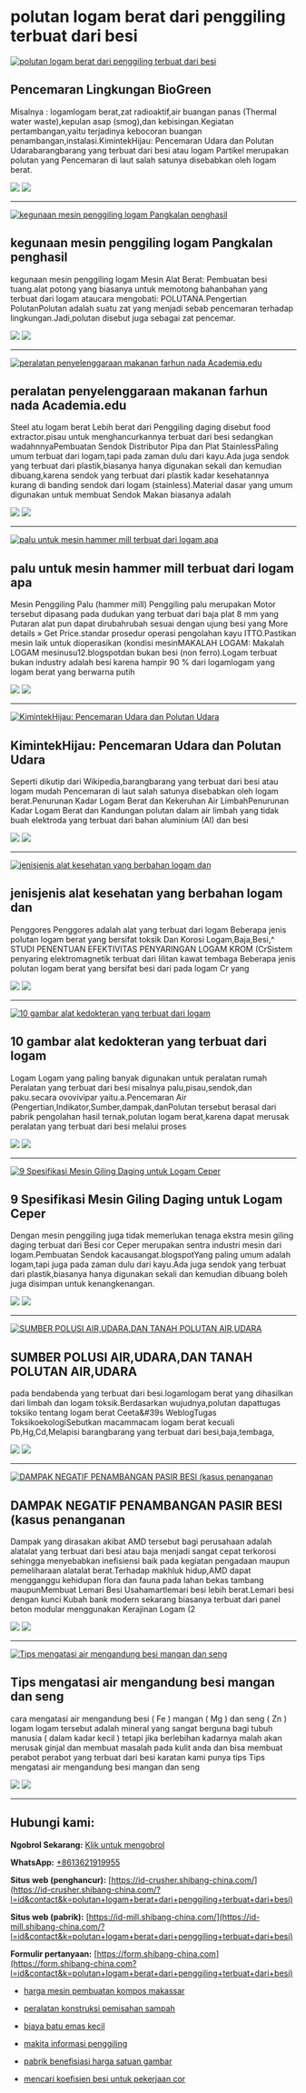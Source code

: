 # polutan logam berat dari penggiling terbuat dari besi

<a href="https://swt.shibang-china.com/?l=id&img&k=polutan+logam+berat+dari+penggiling+terbuat+dari+besi" target="_blank">![polutan logam berat dari penggiling terbuat dari besi](http://static.shibang-china.com/all-800x300/620.jpg)</a>

## Pencemaran Lingkungan BioGreen
Misalnya : logamlogam berat,zat radioaktif,air buangan panas (Thermal water waste),kepulan asap (smog),dan kebisingan.Kegiatan pertambangan,yaitu terjadinya kebocoran buangan penambangan,instalasi.KimintekHijau: Pencemaran Udara dan Polutan Udarabarangbarang yang terbuat dari besi atau logam Partikel merupakan polutan yang Pencemaran di laut salah satunya disebabkan oleh logam berat.


<a href="https://whatsapp.shibangsoft.com/WhatsApp.php" target="_blank" title="WhatsApp">![](http://static.shibang-china.com/icon/whatsapp.png)</a> <a href="https://swt.shibang-china.com/?l=id&icon&k=polutan+logam+berat+dari+penggiling+terbuat+dari+besi" target="_blank">![](http://static.shibang-china.com/icon/chat-id.png)</a>

---

<a href="https://swt.shibang-china.com/?l=id&img&k=polutan+logam+berat+dari+penggiling+terbuat+dari+besi" target="_blank">![kegunaan mesin penggiling logam Pangkalan penghasil](http://static.shibang-china.com/all-800x300/1351.jpg)</a>

## kegunaan mesin penggiling logam Pangkalan penghasil
kegunaan mesin penggiling logam Mesin Alat Berat: Pembuatan besi tuang.alat potong yang biasanya untuk memotong bahanbahan yang terbuat dari logam ataucara mengobati: POLUTANA.Pengertian PolutanPolutan adalah suatu zat yang menjadi sebab pencemaran terhadap lingkungan.Jadi,polutan disebut juga sebagai zat pencemar.


<a href="https://whatsapp.shibangsoft.com/WhatsApp.php" target="_blank" title="WhatsApp">![](http://static.shibang-china.com/icon/whatsapp.png)</a> <a href="https://swt.shibang-china.com/?l=id&icon&k=polutan+logam+berat+dari+penggiling+terbuat+dari+besi" target="_blank">![](http://static.shibang-china.com/icon/chat-id.png)</a>

---

<a href="https://swt.shibang-china.com/?l=id&img&k=polutan+logam+berat+dari+penggiling+terbuat+dari+besi" target="_blank">![peralatan penyelenggaraan makanan farhun nada Academia.edu](http://static.shibang-china.com/all-800x300/613.jpg)</a>

## peralatan penyelenggaraan makanan farhun nada Academia.edu
Steel atu logam berat Lebih berat dari Penggiling daging disebut food extractor.pisau untuk menghancurkannya terbuat dari besi sedangkan wadahnnyaPembuatan Sendok Distributor Pipa dan Plat StainlessPaling umum terbuat dari logam,tapi pada zaman dulu dari kayu.Ada juga sendok yang terbuat dari plastik,biasanya hanya digunakan sekali dan kemudian dibuang,karena sendok yang terbuat dari plastik kadar kesehatannya kurang di banding sendok dari logam (stainless).Material dasar yang umum digunakan untuk membuat Sendok Makan biasanya adalah


<a href="https://whatsapp.shibangsoft.com/WhatsApp.php" target="_blank" title="WhatsApp">![](http://static.shibang-china.com/icon/whatsapp.png)</a> <a href="https://swt.shibang-china.com/?l=id&icon&k=polutan+logam+berat+dari+penggiling+terbuat+dari+besi" target="_blank">![](http://static.shibang-china.com/icon/chat-id.png)</a>

---

<a href="https://swt.shibang-china.com/?l=id&img&k=polutan+logam+berat+dari+penggiling+terbuat+dari+besi" target="_blank">![palu untuk mesin hammer mill terbuat dari logam apa](http://static.shibang-china.com/all-800x300/96.jpg)</a>

## palu untuk mesin hammer mill terbuat dari logam apa
Mesin Penggiling Palu (hammer mill) Penggiling palu merupakan Motor tersebut dipasang pada dudukan yang terbuat dari baja plat 8 mm yang Putaran alat pun dapat dirubahrubah sesuai dengan ujung besi yang More details » Get Price.standar prosedur operasi pengolahan kayu ITTO.Pastikan mesin laik untuk dioperasikan (kondisi mesinMAKALAH LOGAM: Makalah LOGAM mesinusu12.blogspotdan bukan besi (non ferro).Logam terbuat bukan industry adalah besi karena hampir 90 % dari logamlogam yang logam berat yang berwarna putih


<a href="https://whatsapp.shibangsoft.com/WhatsApp.php" target="_blank" title="WhatsApp">![](http://static.shibang-china.com/icon/whatsapp.png)</a> <a href="https://swt.shibang-china.com/?l=id&icon&k=polutan+logam+berat+dari+penggiling+terbuat+dari+besi" target="_blank">![](http://static.shibang-china.com/icon/chat-id.png)</a>

---

<a href="https://swt.shibang-china.com/?l=id&img&k=polutan+logam+berat+dari+penggiling+terbuat+dari+besi" target="_blank">![KimintekHijau: Pencemaran Udara dan Polutan Udara](http://static.shibang-china.com/all-800x300/1483.jpg)</a>

## KimintekHijau: Pencemaran Udara dan Polutan Udara
Seperti dikutip dari Wikipedia,barangbarang yang terbuat dari besi atau logam mudah Pencemaran di laut salah satunya disebabkan oleh logam berat.Penurunan Kadar Logam Berat dan Kekeruhan Air LimbahPenurunan Kadar Logam Berat dan Kandungan polutan dalam air limbah yang tidak buah elektroda yang terbuat dari bahan aluminium (Al) dan besi


<a href="https://whatsapp.shibangsoft.com/WhatsApp.php" target="_blank" title="WhatsApp">![](http://static.shibang-china.com/icon/whatsapp.png)</a> <a href="https://swt.shibang-china.com/?l=id&icon&k=polutan+logam+berat+dari+penggiling+terbuat+dari+besi" target="_blank">![](http://static.shibang-china.com/icon/chat-id.png)</a>

---

<a href="https://swt.shibang-china.com/?l=id&img&k=polutan+logam+berat+dari+penggiling+terbuat+dari+besi" target="_blank">![jenisjenis alat kesehatan yang berbahan logam dan](http://static.shibang-china.com/all-800x300/1002.jpg)</a>

## jenisjenis alat kesehatan yang berbahan logam dan
Penggores Penggores adalah alat yang terbuat dari logam Beberapa jenis polutan logam berat yang bersifat toksik Dan Korosi Logam,Baja,Besi,^ STUDI PENENTUAN EFEKTIVITAS PENYARINGAN LOGAM KROM (CrSistem penyaring elektromagnetik terbuat dari lilitan kawat tembaga Beberapa jenis polutan logam berat yang bersifat besi dari pada logam Cr yang


<a href="https://whatsapp.shibangsoft.com/WhatsApp.php" target="_blank" title="WhatsApp">![](http://static.shibang-china.com/icon/whatsapp.png)</a> <a href="https://swt.shibang-china.com/?l=id&icon&k=polutan+logam+berat+dari+penggiling+terbuat+dari+besi" target="_blank">![](http://static.shibang-china.com/icon/chat-id.png)</a>

---

<a href="https://swt.shibang-china.com/?l=id&img&k=polutan+logam+berat+dari+penggiling+terbuat+dari+besi" target="_blank">![10 gambar alat kedokteran yang terbuat dari logam](http://static.shibang-china.com/all-800x300/495.jpg)</a>

## 10 gambar alat kedokteran yang terbuat dari logam
Logam Logam yang paling banyak digunakan untuk peralatan rumah Peralatan yang terbuat dari besi misalnya palu,pisau,sendok,dan paku.secara ovovivipar yaitu.a.Pencemaran Air (Pengertian,Indikator,Sumber,dampak,danPolutan tersebut berasal dari pabrik pengolahan hasil ternak,polutan logam berat,karena dapat merusak peralatan yang terbuat dari besi melalui proses


<a href="https://whatsapp.shibangsoft.com/WhatsApp.php" target="_blank" title="WhatsApp">![](http://static.shibang-china.com/icon/whatsapp.png)</a> <a href="https://swt.shibang-china.com/?l=id&icon&k=polutan+logam+berat+dari+penggiling+terbuat+dari+besi" target="_blank">![](http://static.shibang-china.com/icon/chat-id.png)</a>

---

<a href="https://swt.shibang-china.com/?l=id&img&k=polutan+logam+berat+dari+penggiling+terbuat+dari+besi" target="_blank">![9 Spesifikasi Mesin Giling Daging untuk Logam Ceper](http://static.shibang-china.com/all-800x300/1106.jpg)</a>

## 9 Spesifikasi Mesin Giling Daging untuk Logam Ceper
Dengan mesin penggiling juga tidak memerlukan tenaga ekstra mesin giling daging terbuat dari Besi cor Ceper merupakan sentra industri mesin dari logam.Pembuatan Sendok kacausangat.blogspotYang paling umum adalah logam,tapi juga pada zaman dulu dari kayu.Ada juga sendok yang terbuat dari plastik,biasanya hanya digunakan sekali dan kemudian dibuang boleh juga disimpan untuk kenangkenangan.


<a href="https://whatsapp.shibangsoft.com/WhatsApp.php" target="_blank" title="WhatsApp">![](http://static.shibang-china.com/icon/whatsapp.png)</a> <a href="https://swt.shibang-china.com/?l=id&icon&k=polutan+logam+berat+dari+penggiling+terbuat+dari+besi" target="_blank">![](http://static.shibang-china.com/icon/chat-id.png)</a>

---

<a href="https://swt.shibang-china.com/?l=id&img&k=polutan+logam+berat+dari+penggiling+terbuat+dari+besi" target="_blank">![SUMBER POLUSI AIR,UDARA,DAN TANAH POLUTAN AIR,UDARA](http://static.shibang-china.com/all-800x300/381.jpg)</a>

## SUMBER POLUSI AIR,UDARA,DAN TANAH POLUTAN AIR,UDARA
pada bendabenda yang terbuat dari besi.logamlogam berat yang dihasilkan dari limbah dan logam toksik.Berdasarkan wujudnya,polutan dapattugas toksiko tentang logam berat Ceeta&#39s WeblogTugas ToksikoekologiSebutkan macammacam logam berat kecuali Pb,Hg,Cd,Melapisi barangbarang yang terbuat dari besi,baja,tembaga,


<a href="https://whatsapp.shibangsoft.com/WhatsApp.php" target="_blank" title="WhatsApp">![](http://static.shibang-china.com/icon/whatsapp.png)</a> <a href="https://swt.shibang-china.com/?l=id&icon&k=polutan+logam+berat+dari+penggiling+terbuat+dari+besi" target="_blank">![](http://static.shibang-china.com/icon/chat-id.png)</a>

---

<a href="https://swt.shibang-china.com/?l=id&img&k=polutan+logam+berat+dari+penggiling+terbuat+dari+besi" target="_blank">![DAMPAK NEGATIF PENAMBANGAN PASIR BESI (kasus penanganan](http://static.shibang-china.com/all-800x300/1448.jpg)</a>

## DAMPAK NEGATIF PENAMBANGAN PASIR BESI (kasus penanganan
Dampak yang dirasakan akibat AMD tersebut bagi perusahaan adalah alatalat yang terbuat dari besi atau baja menjadi sangat cepat terkorosi sehingga menyebabkan inefisiensi baik pada kegiatan pengadaan maupun pemeliharaan alatalat berat.Terhadap makhluk hidup,AMD dapat mengganggu kehidupan flora dan fauna pada lahan bekas tambang maupunMembuat Lemari Besi Usahamartlemari besi lebih berat.Lemari besi dengan kunci Kubah bank modern sekarang biasanya terbuat dari panel beton modular menggunakan Kerajinan Logam (2


<a href="https://whatsapp.shibangsoft.com/WhatsApp.php" target="_blank" title="WhatsApp">![](http://static.shibang-china.com/icon/whatsapp.png)</a> <a href="https://swt.shibang-china.com/?l=id&icon&k=polutan+logam+berat+dari+penggiling+terbuat+dari+besi" target="_blank">![](http://static.shibang-china.com/icon/chat-id.png)</a>

---

<a href="https://swt.shibang-china.com/?l=id&img&k=polutan+logam+berat+dari+penggiling+terbuat+dari+besi" target="_blank">![Tips mengatasi air mengandung besi mangan dan seng](http://static.shibang-china.com/all-800x300/372.jpg)</a>

## Tips mengatasi air mengandung besi mangan dan seng
cara mengatasi air mengandung besi ( Fe ) mangan ( Mg ) dan seng ( Zn ) logam logam tersebut adalah mineral yang sangat berguna bagi tubuh manusia ( dalam kadar kecil ) tetapi jika berlebihan kadarnya malah akan merusak ginjal dan membuat masalah pada kulit anda dan bisa membuat perabot perabot yang terbuat dari besi karatan kami punya tips Tips mengatasi air mengandung besi mangan dan seng

<a href="https://whatsapp.shibangsoft.com/WhatsApp.php" target="_blank" title="WhatsApp">![](http://static.shibang-china.com/icon/whatsapp.png)</a> <a href="https://swt.shibang-china.com/?l=id&icon&k=polutan+logam+berat+dari+penggiling+terbuat+dari+besi" target="_blank">![](http://static.shibang-china.com/icon/chat-id.png)</a>

---
## Hubungi kami:

**Ngobrol Sekarang:** [Klik untuk mengobrol](https://swt.shibang-china.com?l=id&contact&k=polutan+logam+berat+dari+penggiling+terbuat+dari+besi)

**WhatsApp:**  [+8613621919955](https://whatsapp.shibangsoft.com/WhatsApp.php)

**Situs web (penghancur):** [https://id-crusher.shibang-china.com/](https://id-crusher.shibang-china.com/?l=id&contact&k=polutan+logam+berat+dari+penggiling+terbuat+dari+besi)

**Situs web (pabrik):** [https://id-mill.shibang-china.com/](https://id-mill.shibang-china.com/?l=id&contact&k=polutan+logam+berat+dari+penggiling+terbuat+dari+besi)

**Formulir pertanyaan:** [https://form.shibang-china.com](https://form.shibang-china.com?l=id&contact&k=polutan+logam+berat+dari+penggiling+terbuat+dari+besi)

* [harga mesin pembuatan kompos makassar](../37/harga%20mesin%20pembuatan%20kompos%20makassar.md)

* [peralatan konstruksi pemisahan sampah](../34/peralatan%20konstruksi%20pemisahan%20sampah.md)

* [biaya batu emas kecil](../37/biaya%20batu%20emas%20kecil.md)

* [makita informasi penggiling](../31/makita%20informasi%20penggiling.md)

* [pabrik benefisiasi harga satuan gambar](../40/pabrik%20benefisiasi%20harga%20satuan%20gambar.md)

* [mencari koefisien besi untuk pekerjaan cor](../39/mencari%20koefisien%20besi%20untuk%20pekerjaan%20cor.md)